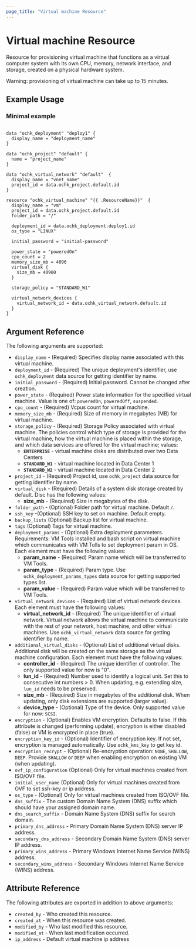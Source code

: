 ```yaml
---
page_title: "Virtual machine Resource"
---
```


# Virtual machine Resource

Resource for provisioning virtual machine that functions as a virtual computer system with its own CPU, memory, network interface, and storage, created on a physical hardware system. 

Warning: provisioning of virtual machine can take up to 15 minutes. 

## Example Usage

### Minimal example

```hcl

data "ochk_deployment" "deploy1" {
  display_name = "deployment_name"
}

data "ochk_project" "default" {
  name = "project_name"
}

data "ochk_virtual_network" "default"  {
  display_name = "vnet_name"
  project_id = data.ochk_project.default.id
}

resource "ochk_virtual_machine" "{{ .ResourceName}}"  {
  display_name = "vm"
  project_id = data.ochk_project.default.id
  folder_path = "/"

  deployment_id = data.ochk_deployment.deploy1.id
  os_tyoe = "LINUX"

  initial_password = "initial-password"

  power_state = "poweredOn"
  cpu_count = 2
  memory_size_mb = 4096
  virtual_disk {
    size_mb = 40960
  }
          
  storage_policy = "STANDARD_W1"
  
  virtual_network_devices {
    virtual_network_id = data.ochk_virtual_network.default.id
  }
}
```

## Argument Reference

The following arguments are supported:

* `display_name` - (Required) Specifies display name associated with this virtual machine. 
* `deployment_id` - (Required) The unique deployment's identifier, use `ochk_deployment` data source for getting identifier by name.
* `initial_password` - (Required) Initial password. Cannot be changed after creation.
* `power_state` - (Required) Power state information for the specified virtual machine. Value is one of: `poweredOn`, `poweredOff`, `suspended`. 
* `cpu_count` - (Required) Vcpus count for virtual machine.
* `memory_size_mb` - (Required) Size of memory in megabytes (MB) for virtual machine.
* `storage_policy` - (Required) Storage Policy associated with virtual machine. The policies control which type of storage is provided for the virtual machine, how the virtual machine is placed within the storage, and which data services are offered for the virtual machine; values: 
  * **`ENTERPRISE`** - virtual machine disks are distributed over two Data Centers
  * **`STANDARD_W1`** - virtual machine located in Data Center 1 
  * **`STANDARD_W2`** - virtual machine located in Data Center 2 
* `project_id` - (Required) Project id, use `ochk_project` data source for getting identifier by name.
* `virtual_disk` - (Required) Details of a system disk storage created by default. Disc has the following values:
  * **size_mb** - (Required) Size in megabytes of the disk.
* `folder_path` - (Optional) Folder path for virtual machine. Default `/`.
* `ssh_key` -(Optional) SSH key to set on machine. Default empty.
* `backup_lists` (Optional) Backup list for virtual machine.
* `tags` (Optional) Tags for virtual machine.
* `deployment_params` - (Optional) Extra deployment parameters. Requirements: VM Tools installed and bash script on virtual machine which communicates with VM Tolls to set deployment param in OS. Each element must have the following values:
    * **param_name** - (Required) Param name which will be transferred to VM Tools.
    * **param_type** - (Required) Param type. Use `ochk_deployment_params_types` data source for getting supported types list.
    * **param_value** - (Required) Param value which will be transferred to VM Tools.
* `virtual_network_devices` - (Required) List of virtual network devices. Each element must have the following values:
    * **virtual_network_id** - (Required) The unique identifier of virtual network. Virtual network allows the virtual machine to communicate with the rest of your network, host machine, and other virtual machines. Use `ochk_virtual_network` data source for getting identifier by name.
* `additional_virtual_disks` - (Optional) List of additional virtual disks. Additional disk will be created on the same storage as the virtual machine configuration. Each element must have the following values: 
    * **controller_id** - (Required) The unique identifier of controller. The only supported value for now is "0".
    * **lun_id** - (Required) Number used to identify a logical unit. Set this to consecutive int numbers > 0. When updating, e.g. extending size, `lun_id` needs to be preserved.
    * **size_mb** - (Required) Size in megabytes of the additional disk. When updating, only disk extensions are supported (larger value).
    * **device_type** - (Optional) Type of the device. Only supported value for now: `SCSI`. 
* `encryption` - (Optional) Enables VM encryption. Defaults to false. If this attribute is changed (performing update), encryption is either disabled (false) or VM is encrypted in place (true).  
* `encryption_key_id` - (Optional) Identifier of encryption key. If not set, encryption is managed automatically. Use `ochk_kms_key` to get key id.  
* `encryption_recrypt` - (Optional) Re-encryption operation: `NONE`, `SHALLOW`, `DEEP`. Provide `SHALLOW` or `DEEP` when enabling encryption on existing VM (when updating).                                                                                                          
* `ovf_ip_configuration` (Optional) Only for virtual machines created from ISO/OVF file.
* `initial_user_name` (Optional) Only for virtual machines created from OVF to set ssh-key or ip address.
* `os_type` - (Optional) Only for virtual machines created from ISO/OVF file.
* `dns_suffix` - The custom Domain Name System (DNS) suffix which should have your assigned domain name.
* `dns_search_suffix` - Domain Name System (DNS) suffix for search domain.
* `primary_dns_address` - Primary Domain Name System (DNS) server IP address.
* `secondary_dns_address` - Secondary Domain Name System (DNS) server IP address.
* `primary_wins_address` - Primary Windows Internet Name Service (WINS) address.
* `secondary_wins_address` - Secondary Windows Internet Name Service (WINS) address.

## Attribute Reference

The following attributes are exported in addition to above arguments:
* `created_by` - Who created this resource.
* `created_at` - When this resource was created.
* `modified_by` - Who last modified this resource. 
* `modified_at` - When last modification occurred.  
* `ip_address` - Default virtual machine ip address

